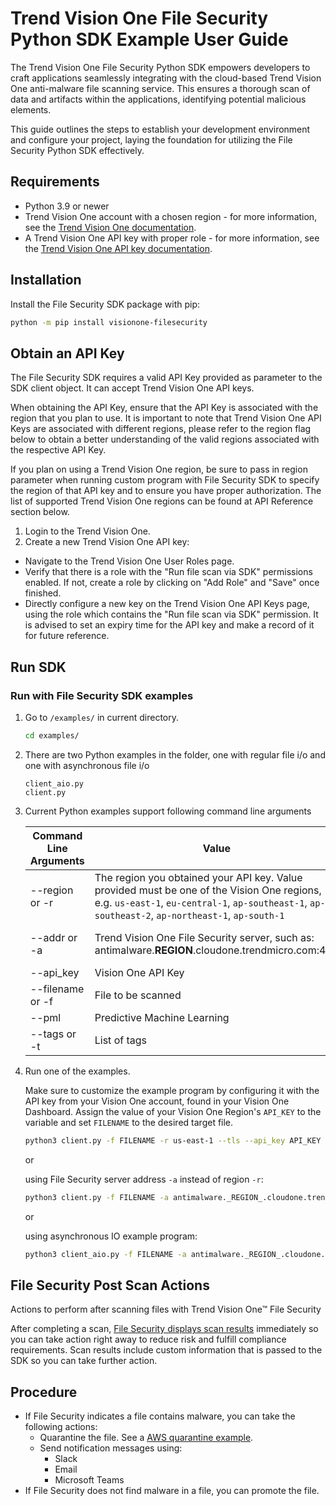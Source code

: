 # Trend Vision One File Security Python SDK Example User Guide

The Trend Vision One File Security Python SDK empowers developers to craft applications seamlessly integrating with the cloud-based Trend Vision One anti-malware file scanning service. This ensures a thorough scan of data and artifacts within the applications, identifying potential malicious elements.

This guide outlines the steps to establish your development environment and configure your project, laying the foundation for utilizing the File Security Python SDK effectively.

## Requirements

- Python 3.9 or newer
- Trend Vision One account with a chosen region - for more information, see the [Trend Vision One documentation](https://docs.trendmicro.com/en-us/enterprise/trend-micro-xdr-help/Home).
- A Trend Vision One API key with proper role - for more information, see the [Trend Vision One API key documentation](https://docs.trendmicro.com/en-us/enterprise/trend-vision-one/administrative-setti/accountspartfoundati/api-keys.aspx).

## Installation

Install the File Security SDK package with pip:

   ```sh
   python -m pip install visionone-filesecurity
   ```

## Obtain an API Key

The File Security SDK requires a valid API Key provided as parameter to the SDK client object. It can accept Trend Vision One API keys.

When obtaining the API Key, ensure that the API Key is associated with the region that you plan to use. It is important to note that Trend Vision One API Keys are associated with different regions, please refer to the region flag below to obtain a better understanding of the valid regions associated with the respective API Key.

If you plan on using a Trend Vision One region, be sure to pass in region parameter when running custom program with File Security SDK to specify the region of that API key and to ensure you have proper authorization. The list of supported Trend Vision One regions can be found at API Reference section below.

1. Login to the Trend Vision One.
2. Create a new Trend Vision One API key:

- Navigate to the Trend Vision One User Roles page.
- Verify that there is a role with the "Run file scan via SDK" permissions enabled. If not, create a role by clicking on "Add Role" and "Save" once finished.
- Directly configure a new key on the Trend Vision One API Keys page, using the role which contains the "Run file scan via SDK" permission. It is advised to set an expiry time for the API key and make a record of it for future reference.

## Run SDK

### Run with File Security SDK examples

1. Go to `/examples/` in current directory.

   ```sh
   cd examples/
   ```

2. There are two Python examples in the folder, one with regular file i/o and one with asynchronous file i/o

   ```text
   client_aio.py
   client.py
   ```

3. Current Python examples support following command line arguments

    | Command Line Arguments | Value                                                                                                                                                                                             | Optional             |
    |------------------------|---------------------------------------------------------------------------------------------------------------------------------------------------------------------------------------------------|----------------------|
    | --region or -r         | The region you obtained your API key.  Value provided must be one of the Vision One regions, e.g. `us-east-1`, `eu-central-1`, `ap-southeast-1`, `ap-southeast-2`, `ap-northeast-1`, `ap-south-1` | Yes, either -r or -a |
    | --addr or -a           | Trend Vision One File Security server, such as: antimalware.__REGION__.cloudone.trendmicro.com:443                                                                                                | Yes, either -r or -a |
    | --api_key              | Vision One API Key                                                                                                                                                                                | No                   |
    | --filename or -f       | File to be scanned                                                                                                                                                                                | No                   |
    | --pml                  | Predictive Machine Learning                                                                                                                                                                       | Yes                  |
    | --tags or -t           | List of tags                                                                                                                                                                                      | Yes                  |

4. Run one of the examples.

   Make sure to customize the example program by configuring it with the API key from your Vision One account, found in your Vision One Dashboard. Assign the value of your Vision One Region's `API_KEY` to the variable and set `FILENAME` to the desired target file.

   ```sh
   python3 client.py -f FILENAME -r us-east-1 --tls --api_key API_KEY
   ```

   or

   using File Security server address `-a` instead of region `-r`:

   ```sh
   python3 client.py -f FILENAME -a antimalware._REGION_.cloudone.trendmicro.com:443 --tls --api_key API_KEY
   ```

   or

   using asynchronous IO example program:

   ```sh
   python3 client_aio.py -f FILENAME -a antimalware._REGION_.cloudone.trendmicro.com:443 --tls --api_key API_KEY
   ```

## File Security Post Scan Actions

Actions to perform after scanning files with Trend Vision One™ File Security

After completing a scan, [File Security displays scan results](https://docs.trendmicro.com/en-us/documentation/article/trend-vision-one-fs-cli#supported_targets) immediately so you can take action right away to reduce risk and fulfill compliance requirements. Scan results include custom information that is passed to the SDK so you can take further action.

## Procedure

- If File Security indicates a file contains malware, you can take the following actions:
  - Quarantine the file. See a [AWS quarantine example](https://github.com/trendmicro/tm-v1-fs-python-sdk/blob/main/examples/aws_quarantine.py).
  - Send notification messages using:
    - Slack
    - Email
    - Microsoft Teams
- If File Security does not find malware in a file, you can promote the file.
